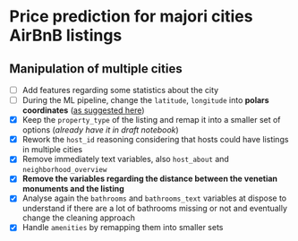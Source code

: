 # Price prediction for majori cities AirBnB listings

## Manipulation of multiple cities

- [ ] Add features regarding some statistics about the city
- [ ] During the ML pipeline, change the `latitude`, `longitude` into **polars coordinates** ([as suggested here](https://stackoverflow.com/questions/61572370/dealing-with-longitude-and-latitude-in-feature-engineering))
- [X] Keep the `property_type` of the listing and remap it into a smaller set of options (*already have it in draft notebook*)
- [X] Rework the `host_id` reasoning considering that hosts could have listings in multiple cities
- [X] Remove immediately text variables, also `host_about` and `neighborhood_overview`
- [X] **Remove the variables regarding the distance between the venetian monuments and the listing**
- [X] Analyse again the `bathrooms` and `bathrooms_text` variables at dispose to understand if there are a lot of bathrooms missing or not and eventually change the cleaning approach
- [X] Handle `amenities` by remapping them into smaller sets
